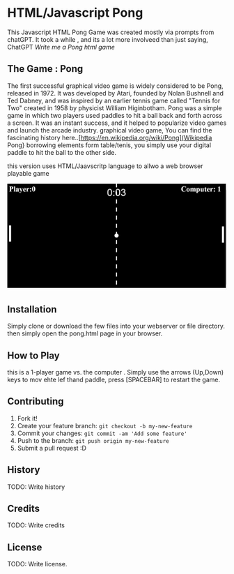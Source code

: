 # HTML/Javascript Pong 
This Javascript HTML Pong Game was created mostly via prompts from chatGPT. It took a while , and its a lot more involveed than 
just saying, ChatGPT *Write me a Pong html game*

## The Game  : Pong

The first successful graphical video game is widely considered to be Pong, released in 1972. It was developed by Atari, founded by Nolan Bushnell and Ted Dabney, and was inspired by an earlier tennis game called "Tennis for Two" created in 1958 by physicist William Higinbotham. Pong was a simple game in which two players used paddles to hit a ball back and forth across a screen. It was an instant success, and it helped to popularize video games and launch the arcade industry.  graphical video game, You can find the fascinating history here..[https://en.wikipedia.org/wiki/Pong](Wikipedia Pong} borrowing elements form table/tenis, you simply use your digital paddle to hit the ball to the other side. 

this version uses HTML/Jaavscritp language to allwo a web browser playable game

![HTML Pong](pong-html.png)

## Installation
Simply clone  or download the few files into your webserver or file directory. then simply open the pong.html page in your browser.

## How to Play

 this is a 1-player game vs. the computer . Simply use the arrows (Up,Down) keys to mov ehte lef thand paddle, press [SPACEBAR] to restart the game.

## Contributing
1. Fork it!
2. Create your feature branch: `git checkout -b my-new-feature`
3. Commit your changes: `git commit -am 'Add some feature'`
4. Push to the branch: `git push origin my-new-feature`
5. Submit a pull request :D
## History
TODO: Write history
## Credits
TODO: Write credits
## License
TODO: Write license.

